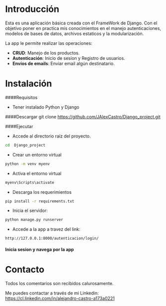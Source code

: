 # Introducción

Esta es una aplicación básica creada con el FrameWork de Django. Con el objetivo poner en practica mis conocimientos en el manejo autenticaciones, modelos de bases de datos, archivos estaticos y la modularización. 

La app le permite realizar las operaciones:
- **CRUD**: Manejo de los productos.
- **Autenticación**: Inicio de sesion y Registro de usuarios. 
- **Envíos de emails**: Enviar email algún destinatario.



# Instalación

####Requisitos
- Tener instalado Python y Django

####Descargar
    git clone https://github.com/JAlexCastro/Django_project.git

####Ejecutar
- Accede al directorio raíz del proyecto.
```bash
cd  Django_project
```

- Crear un entorno virtual
```bash
python -m venv myenv
```
- Activa el entorno virtual
```bash
myenv\Scripts\activate
```

- Descarga los requerimientos
```bash
pip install -r requirements.txt
```

- Inicia el servidor:
```python
python manage.py runserver
```
- Accede a la app a travez del link:
```http
http://127.0.0.1:8000/autenticacion/login/
```

#### Inicia sesion y navega por la app

# Contacto
Todos los comentarios son recibidos calurosamente.

Me puedes contactar a través de mi Linkedin: https://cl.linkedin.com/in/alejandro-castro-a173a0221